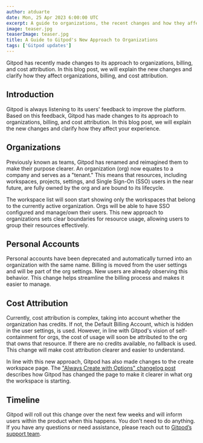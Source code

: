```yaml
---
author: atduarte
date: Mon, 25 Apr 2023 6:00:00 UTC
excerpt: A guide to organizations, the recent changes and how they affect the user's experience.
image: teaser.jpg
teaserImage: teaser.jpg
title: A Guide to Gitpod's New Approach to Organizations
tags: ['Gitpod updates']
---
```


Gitpod has recently made changes to its approach to organizations, billing, and cost attribution. In this blog post, we will explain the new changes and clarify how they affect organizations, billing, and cost attribution.

## Introduction

Gitpod is always listening to its users' feedback to improve the platform. Based on this feedback, Gitpod has made changes to its approach to organizations, billing, and cost attribution. In this blog post, we will explain the new changes and clarify how they affect your experience.

## Organizations

Previously known as teams, Gitpod has renamed and reimagined them to make their purpose clearer. An organization (org) now equates to a company and serves as a "tenant." This means that resources, including workspaces, projects, settings, and Single Sign-On (SSO) users in the near future, are fully owned by the org and are bound to its lifecycle.

The workspace list will soon start showing only the workspaces that belong to the currently active organization. Orgs will be able to have SSO configured and manage/own their users. This new approach to organizations sets clear boundaries for resource usage, allowing users to group their resources effectively.

## Personal Accounts

Personal accounts have been deprecated and automatically turned into an organization with the same name. Billing is moved from the user settings and will be part of the org settings. New users are already observing this behavior. This change helps streamline the billing process and makes it easier to manage.

## Cost Attribution

Currently, cost attribution is complex, taking into account whether the organization has credits. If not, the Default Billing Account, which is hidden in the user settings, is used. However, in line with Gitpod's vision of self-containment for orgs, the cost of usage will soon be attributed to the org that owns that resource. If there are no credits available, no fallback is used. This change will make cost attribution clearer and easier to understand.

In line with this new approach, Gitpod has also made changes to the create workspace page. The ["Always Create with Options" changelog post](/changelog/new-workspace-creation-page) describes how Gitpod has changed the page to make it clearer in what org the workspace is starting.

## Timeline

Gitpod will roll out this change over the next few weeks and will inform users within the product when this happens. You don't need to do anything. If you have any questions or need assistance, please reach out to [Gitpod’s support team](/support).
